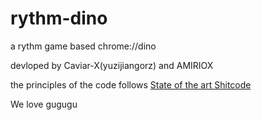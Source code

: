 # rythm-dino

a rythm game based chrome://dino  

devloped by Caviar-X(yuzijiangorz) and AMIRIOX

the principles of the code follows [State of the art Shitcode](https://github.com/trekhleb/state-of-the-art-shitcode)

We love gugugu
